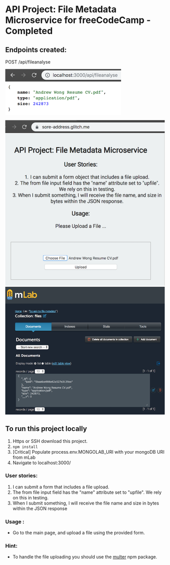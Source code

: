 # API Project: File Metadata Microservice for freeCodeCamp - Completed

## Endpoints created:

POST /api/fileanalyse

![file-metadata](assets/img/file-metadata.png)

![submitting-file](assets/img/submitting-file.png) ![saved-file-data](assets/img/saved-file-data.png)

## To run this project locally

1. Https or SSH download this project.
2. `npm install`
3. [Critical] Populate process.env.MONGOLAB_URI with your mongoDB URI from mLab
4. Navigate to localhost:3000/

### User stories:

1. I can submit a form that includes a file upload.
2. The from file input field has the "name" attribute set to "upfile". We rely on this in testing.
3. When I submit something, I will receive the file name and size in bytes within the JSON response

### Usage :

- Go to the main page, and upload a file using the provided form.

### Hint:

- To handle the file uploading you should use the [multer](https://www.npmjs.com/package/multer) npm package.
